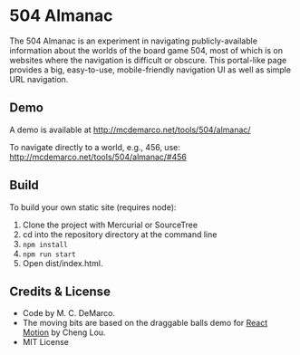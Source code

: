 # 504 Almanac #

The 504 Almanac is an experiment in navigating publicly-available information about the worlds of the board game 504, most of which is on websites where the navigation is difficult or obscure.  This portal-like page provides a big, easy-to-use, mobile-friendly navigation UI as well as simple URL navigation.

## Demo

A demo is available at http://mcdemarco.net/tools/504/almanac/

To navigate directly to a world, e.g., 456, use:  http://mcdemarco.net/tools/504/almanac/#456

## Build

To build your own static site (requires node):

1. Clone the project with Mercurial or SourceTree
2. cd into the repository directory at the command line
3. `npm install`
4. `npm run start`
5. Open dist/index.html.

## Credits & License ##

* Code by M. C. DeMarco.
* The moving bits are based on the draggable balls demo for [React Motion](https://github.com/chenglou/react-motion) by Cheng Lou.
* MIT License